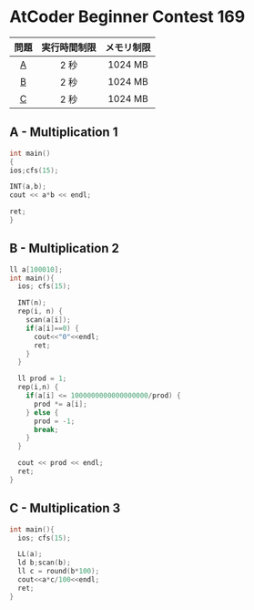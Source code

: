 # AtCoder Beginner Contest 169

| 問題 | 実行時間制限 | メモリ制限 |
|:-:|:-:|:-:|
|[A](#A)|2 秒|1024 MB|
|[B](#B)|2 秒|1024 MB|
|[C](#C)|2 秒|1024 MB|

<div class="divider"></div>

## A - Multiplication 1 <a id="A"></a>
  ```cpp
int main()
{
  ios;cfs(15);

  INT(a,b);
  cout << a*b << endl;

  ret;
}
```

## B - Multiplication 2 <a id="B"></a>

```cpp
ll a[100010];
int main(){
  ios; cfs(15);

  INT(n);
  rep(i, n) {
    scan(a[i]);
    if(a[i]==0) {
      cout<<"0"<<endl;
      ret;
    }
  }

  ll prod = 1;
  rep(i,n) {
    if(a[i] <= 1000000000000000000/prod) {
      prod *= a[i];
    } else {
      prod = -1;
      break;
    }
  }

  cout << prod << endl;
  ret;
}
```

## C - Multiplication 3 <a id="C"></a>
```cpp
int main(){
  ios; cfs(15);

  LL(a);
  ld b;scan(b);
  ll c = round(b*100);
  cout<<a*c/100<<endl;
  ret;
}   
```
